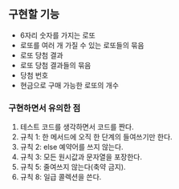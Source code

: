 ## 구현할 기능
- 6자리 숫자를 가지는 로또
- 로또를 여러 개 가질 수 있는 로또들의 묶음
- 로또 당첨 결과
- 로또 당첨 결과들의 묶음
- 당첨 번호
- 현금으로 구매 가능한 로또의 개수

### 구현하면서 유의한 점
1. 테스트 코드를 생각하면서 코드를 짠다. 
2. 규칙 1: 한 메서드에 오직 한 단계의 들여쓰기만 한다. 
3. 규칙 2: else 예약어를 쓰지 않는다. 
4. 규칙 3: 모든 원시값과 문자열을 포장한다. 
5. 규칙 5: 줄여쓰지 않는다(축약 금지). 
6. 규칙 8: 일급 콜렉션을 쓴다.

